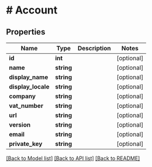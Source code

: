 # # Account

## Properties

Name | Type | Description | Notes
------------ | ------------- | ------------- | -------------
**id** | **int** |  | [optional]
**name** | **string** |  | [optional]
**display_name** | **string** |  | [optional]
**display_locale** | **string** |  | [optional]
**company** | **string** |  | [optional]
**vat_number** | **string** |  | [optional]
**url** | **string** |  | [optional]
**version** | **string** |  | [optional]
**email** | **string** |  | [optional]
**private_key** | **string** |  | [optional]

[[Back to Model list]](../../README.md#models) [[Back to API list]](../../README.md#endpoints) [[Back to README]](../../README.md)

